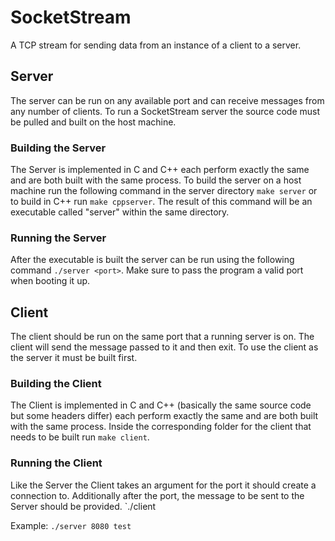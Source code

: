 # SocketStream
A TCP stream for sending data from an instance of a client to a server.

## Server

The server can be run on any available port and can receive messages from any number of clients. To run a SocketStream server the source code must be pulled and built on the host machine.

### Building the Server

The Server is implemented in C and C++ each perform exactly the same and are both built with the same process. To build the server on a host machine run the following command in the server directory `make server` or to build in C++ run `make cppserver`. The result of this command will be an executable called "server" within the same directory.

### Running the Server

After the executable is built the server can be run using the following command `./server <port>`. Make sure to pass the program a valid port when booting it up.

## Client

The client should be run on the same port that a running server is on. The client will send the message passed to it and then exit. To use the client as the server it must be built first.

### Building the Client

The Client is implemented in C and C++ (basically the same source code but some headers differ) each perform exactly the same and are both built with the same process. Inside the corresponding folder for the client that needs to be built run `make client`.

### Running the Client

Like the Server the Client takes an argument for the port it should create a connection to. Additionally after the port, the message to be sent to the Server should be provided. `./client <port> <msg>

Example: `./server 8080 test`